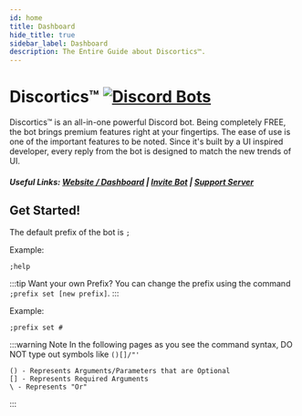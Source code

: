 ```yaml
---
id: home
title: Dashboard
hide_title: true
sidebar_label: Dashboard
description: The Entire Guide about Discortics™.
---
```


# Discortics™   [![Discord Bots](https://top.gg/api/widget/status/739735540483752006.svg?noavatar=true)](https://top.gg/bot/739735540483752006)
Discortics™ is an all-in-one powerful Discord bot. Being completely FREE, the bot brings premium features right at your fingertips. The ease of use is one of the important features to be noted. Since it's built by a UI inspired developer, every reply from the bot is designed to match the new trends of UI.

##### Useful Links: [Website / Dashboard](https://discortics.ga) | [Invite Bot](https://discord.com/api/oauth2/authorize?client_id=739735540483752006&permissions=2081287415&scope=bot) | [Support Server](https://discord.gg/buHBCtE)

## Get Started!
The default prefix of the bot is `;`

Example: 
```
;help
```


:::tip Want your own Prefix?
You can change the prefix using the command `;prefix set [new prefix]`.
:::

Example: 
```
;prefix set #
```

:::warning Note
In the following pages as you see the command syntax, DO NOT type out symbols like `()[]/"'`
```
() - Represents Arguments/Parameters that are Optional
[] - Represents Required Arguments
\ - Represents "Or" 
```
:::
